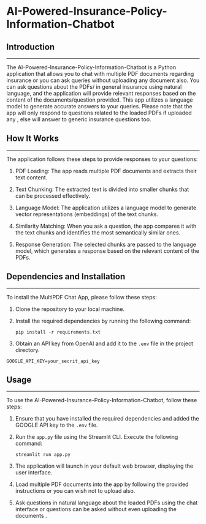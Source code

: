 # AI-Powered-Insurance-Policy-Information-Chatbot

## Introduction
------------
The AI-Powered-Insurance-Policy-Information-Chatbot is a Python application that allows you to chat with multiple PDF documents regarding insurance or you can ask queries without uploading any document also. You can ask questions about the PDFs/ in general insurance using natural language, and the application will provide relevant responses based on the content of the documents/question provided. This app utilizes a language model to generate accurate answers to your queries. Please note that the app will only respond to questions related to the loaded PDFs if uploaded any , else will answer to generic insurance questions too.

## How It Works
------------

The application follows these steps to provide responses to your questions:

1. PDF Loading: The app reads multiple PDF documents and extracts their text content.

2. Text Chunking: The extracted text is divided into smaller chunks that can be processed effectively.

3. Language Model: The application utilizes a language model to generate vector representations (embeddings) of the text chunks.

4. Similarity Matching: When you ask a question, the app compares it with the text chunks and identifies the most semantically similar ones.

5. Response Generation: The selected chunks are passed to the language model, which generates a response based on the relevant content of the PDFs.

## Dependencies and Installation
----------------------------
To install the MultiPDF Chat App, please follow these steps:

1. Clone the repository to your local machine.

2. Install the required dependencies by running the following command:
   ```
   pip install -r requirements.txt
   ```

3. Obtain an API key from OpenAI and add it to the `.env` file in the project directory.
```commandline
GOOGLE_API_KEY=your_secrit_api_key
```

## Usage
-----
To use the AI-Powered-Insurance-Policy-Information-Chatbot, follow these steps:

1. Ensure that you have installed the required dependencies and added the GOOGLE API key to the `.env` file.

2. Run the `app.py` file using the Streamlit CLI. Execute the following command:
   ```
   streamlit run app.py
   ```

3. The application will launch in your default web browser, displaying the user interface.

4. Load multiple PDF documents into the app by following the provided instructions or you can wish not to upload also.

5. Ask questions in natural language about the loaded PDFs using the chat interface or questions can be asked without even uploading the documents .

